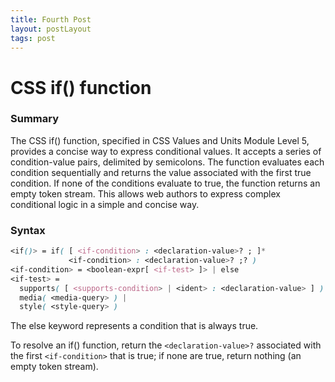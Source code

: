 ```yaml
---
title: Fourth Post
layout: postLayout
tags: post
---
```


# CSS if() function
### Summary
The CSS if() function, specified in CSS Values and Units Module Level 5, provides a concise way to express conditional values. It accepts a series of condition-value pairs, delimited by semicolons. The function evaluates each condition sequentially and returns the value associated with the first true condition. If none of the conditions evaluate to true, the function returns an empty token stream. This allows web authors to express complex conditional logic in a simple and concise way.

### Syntax

```css
<if()> = if( [ <if-condition> : <declaration-value>? ; ]*
             <if-condition> : <declaration-value>? ;? )
<if-condition> = <boolean-expr[ <if-test> ]> | else
<if-test> =
  supports( [ <supports-condition> | <ident> : <declaration-value> ] ) |
  media( <media-query> ) |
  style( <style-query> )
```
The else keyword represents a condition that is always true.

To resolve an if() function, return the `<declaration-value>?` associated with the first `<if-condition>` that is true; if none are true, return nothing (an empty token stream).
